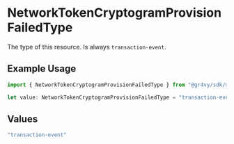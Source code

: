 # NetworkTokenCryptogramProvisionFailedType

The type of this resource. Is always `transaction-event`.

## Example Usage

```typescript
import { NetworkTokenCryptogramProvisionFailedType } from "@gr4vy/sdk/models/components";

let value: NetworkTokenCryptogramProvisionFailedType = "transaction-event";
```

## Values

```typescript
"transaction-event"
```